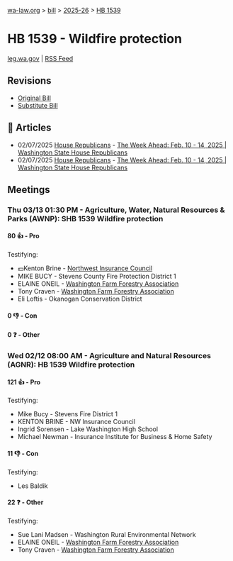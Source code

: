 [wa-law.org](/) > [bill](/bill/) > [2025-26](/bill/2025-26/) > [HB 1539](/bill/2025-26/hb/1539/)

# HB 1539 - Wildfire protection
[leg.wa.gov](https://app.leg.wa.gov/billsummary?BillNumber=1539&Year=2025&Initiative=false) | [RSS Feed](./rss.xml)

## Revisions
* [Original Bill](1/)
* [Substitute Bill](S/)

## 📰 Articles
* 02/07/2025 [House Republicans](/org/house_republicans/) - [The Week Ahead: Feb. 10 - 14, 2025 | Washington State House Republicans](http://houserepublicans.wa.gov/week/the-week-ahead-feb-10-14-2025/#:~:text=HB%201539)
* 02/07/2025 [House Republicans](/org/house_republicans/) - [The Week Ahead: Feb. 10 - 14, 2025 | Washington State House Republicans](https://houserepublicans.wa.gov/week/the-week-ahead-feb-10-14-2025/#:~:text=HB%201539)

## Meetings
### Thu 03/13 01:30 PM - Agriculture, Water, Natural Resources & Parks (AWNP): SHB 1539 Wildfire protection
#### 80 👍 - Pro
Testifying:
* 💵Kenton Brine - [Northwest Insurance Council](/org/northwest_insurance_council/)
* MIKE BUCY - Stevens County Fire Protection District 1
* ELAINE ONEIL - [Washington Farm Forestry Association](/org/washington_farm_forestry_association/)
* Tony Craven - [Washington Farm Forestry Association](/org/washington_farm_forestry_association/)
* Eli Loftis - Okanogan Conservation District

#### 0 👎 - Con

#### 0 ❓ - Other

### Wed 02/12 08:00 AM - Agriculture and Natural Resources (AGNR): HB 1539 Wildfire protection
#### 121 👍 - Pro
Testifying:
* Mike Bucy - Stevens Fire District 1
* KENTON BRINE - NW Insurance Council
* Ingrid Sorensen - Lake Washington High School
* Michael Newman - Insurance Institute for Business & Home Safety

#### 11 👎 - Con
Testifying:
* Les Baldik

#### 22 ❓ - Other
Testifying:
* Sue Lani Madsen - Washington Rural Environmental Network
* ELAINE ONEIL - [Washington Farm Forestry Association](/org/washington_farm_forestry_association/)
* Tony Craven - [Washington Farm Forestry Association](/org/washington_farm_forestry_association/)
